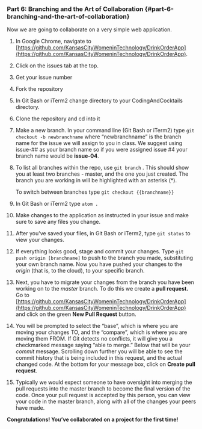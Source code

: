### Part 6: Branching and the Art of Collaboration {#part-6-branching-and-the-art-of-collaboration}

Now we are going to collaborate on a very simple web application.

1.  In Google Chrome, navigate to [https://github.com/KansasCityWomeninTechnology/DrinkOrderApp](https://github.com/KansasCityWomeninTechnology/DrinkOrderApp). 

2. Click on the issues tab at the top.

3. Get your issue number

4. Fork the repository

5. In Git Bash or iTerm2 change directory to your CodingAndCocktails directory.

5. Clone the repository and cd into it 

4.  Make a new branch. In your command line (Git Bash or iTerm2) type `git checkout -b newbranchname` where “newbranchname” is the branch name for the issue we will assign to you in class. We suggest using issue-## as your branch name so if you were assigned issue #4 your branch name would be **issue-04**.

5.  To list all branches within the repo, use `git branch` . This should show you at least two branches - master, and the one you just created. The branch you are working in will be highlighted with an asterisk (*).

    To switch between branches type `git checkout {{branchname}}`
    
7.  In Git Bash or iTerm2 type `atom .`

8. Make changes to the application as instructed in your issue and make sure to save any files you change. 

8.  After you've saved your files, in Git Bash or iTerm2, type `git status` to view your changes. 

9. If everything looks good, stage and commit your changes. Type `git push origin [branchname]` to push to the branch you made, substituting your own branch name. Now you have pushed your changes to the _origin_ (that is, to the cloud), to your specific branch.

9.  Next, you have to migrate your changes from the branch you have been working on to the _master_ branch. To do this we create a **pull request.** Go to [https://github.com/KansasCityWomeninTechnology/DrinkOrderApp](https://github.com/KansasCityWomeninTechnology/DrinkOrderApp) and click on the green **New Pull Request** button.

10.  You will be prompted to select the “base”, which is where you are moving your changes TO, and the “compare”, which is where you are moving them FROM. If Git detects no conflicts, it will give you a checkmarked message saying “able to merge.” Below that will be your _commit_ message. Scrolling down further you will be able to see the commit history that is being included in this request, and the actual changed code. At the bottom for your message box, click on **Create pull request**.

11.  Typically we would expect someone to have oversight into merging the pull requests into the master branch to become the final version of the code. Once your pull request is accepted by this person, you can view your code in the master branch, along with all of the changes your peers have made.

**Congratulations! You’ve collaborated on a project for the first time!**